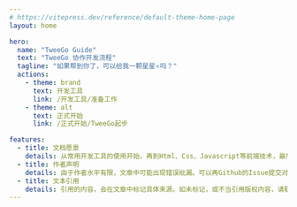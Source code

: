 ```yaml
---
# https://vitepress.dev/reference/default-theme-home-page
layout: home

hero:
  name: "TweeGo Guide"
  text: "TweeGo 协作开发流程"
  tagline: "如果帮到你了，可以给我一颗星星⭐吗？"
  actions:
    - theme: brand
      text: 开发工具
      link: /开发工具/准备工作
    - theme: alt
      text: 正式开始
      link: /正式开始/TweeGo起步

features:
  - title: 文档愿景
    details: 从常用开发工具的使用开始，再到Html、Css、Javascript等前端技术，最后再讲解如何使用TweeGo做团队开发。
  - title: 作者声明
    details: 由于作者水平有限，文章中可能出现错误纰漏。可以再Github的Issue提交对于内容的疑虑。
  - title: 文本引用
    details: 引用的内容，会在文章中标记具体来源。如未标记，或不当引用版权内容，请联系我。
---
```


